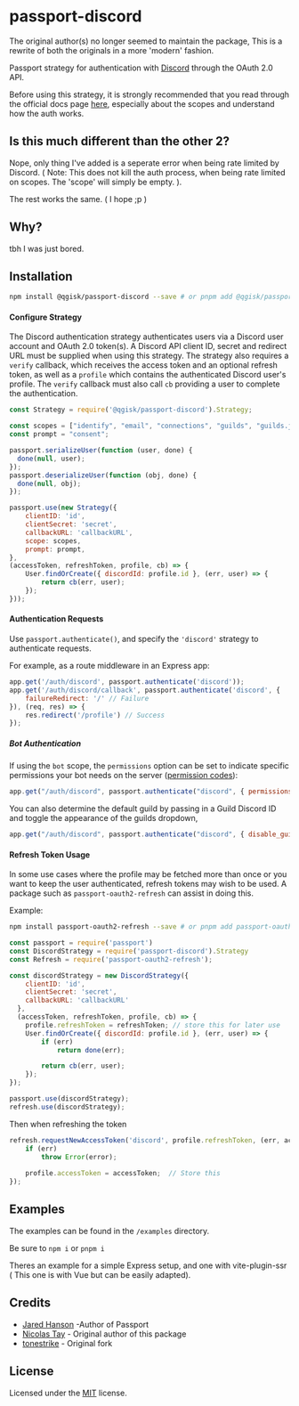 # passport-discord

The original author(s) no longer seemed to maintain the package, This is a rewrite of both the originals in a more 'modern' fashion.

Passport strategy for authentication with [Discord](http://discordapp.com) through the OAuth 2.0 API.

Before using this strategy, it is strongly recommended that you read through the official docs page [here](https://discord.com/developers/docs/topics/oauth2), especially about the scopes and understand how the auth works.

## Is this much different than the other 2? 
Nope, only thing I've added is a seperate error when being rate limited by Discord. ( Note: This does not kill the auth process, when being rate limited on scopes. The 'scope' will simply be empty. ).

The rest works the same. ( I hope ;p )

## Why?
tbh I was just bored.

## Installation

```bash
npm install @qgisk/passport-discord --save # or pnpm add @qgisk/passport-discord
```

#### Configure Strategy
The Discord authentication strategy authenticates users via a Discord user account and OAuth 2.0 token(s). A Discord API client ID, secret and redirect URL must be supplied when using this strategy. The strategy also requires a `verify` callback, which receives the access token and an optional refresh token, as well as a `profile` which contains the authenticated Discord user's profile. The `verify` callback must also call `cb` providing a user to complete the authentication.

```javascript
const Strategy = require('@qgisk/passport-discord').Strategy;

const scopes = ["identify", "email", "connections", "guilds", "guilds.join"];
const prompt = "consent";

passport.serializeUser(function (user, done) {
  done(null, user);
});
passport.deserializeUser(function (obj, done) {
  done(null, obj);
});

passport.use(new Strategy({
    clientID: 'id',
    clientSecret: 'secret',
    callbackURL: 'callbackURL',
    scope: scopes,
    prompt: prompt,
},
(accessToken, refreshToken, profile, cb) => {
    User.findOrCreate({ discordId: profile.id }, (err, user) => {
        return cb(err, user);
    });
}));
```

#### Authentication Requests
Use `passport.authenticate()`, and specify the `'discord'` strategy to authenticate requests.

For example, as a route middleware in an Express app:

```javascript
app.get('/auth/discord', passport.authenticate('discord'));
app.get('/auth/discord/callback', passport.authenticate('discord', {
    failureRedirect: '/' // Failure
}), (req, res) => {
    res.redirect('/profile') // Success
});
```

##### Bot Authentication
If using the `bot` scope, the `permissions` option can be set to indicate
specific permissions your bot needs on the server ([permission codes](https://discordapp.com/developers/docs/topics/permissions)):

```javascript
app.get("/auth/discord", passport.authenticate("discord", { permissions: 66321471 }));
```
You can also determine the default guild by passing in a Guild Discord ID and toggle the appearance of the guilds dropdown,

```javascript
app.get("/auth/discord", passport.authenticate("discord", { disable_guild_select: true, guild_id: 'id' }));
```

#### Refresh Token Usage
In some use cases where the profile may be fetched more than once or you want to keep the user authenticated, refresh tokens may wish to be used. A package such as `passport-oauth2-refresh` can assist in doing this.

Example:

```bash
npm install passport-oauth2-refresh --save # or pnpm add passport-oauth2-refresh
```

```javascript
const passport = require('passport')
const DiscordStrategy = require('passport-discord').Strategy
const Refresh = require('passport-oauth2-refresh');

const discordStrategy = new DiscordStrategy({
    clientID: 'id',
    clientSecret: 'secret',
    callbackURL: 'callbackURL'
  },
  (accessToken, refreshToken, profile, cb) => {
    profile.refreshToken = refreshToken; // store this for later use
    User.findOrCreate({ discordId: profile.id }, (err, user) => {
        if (err)
            return done(err);

        return cb(err, user);
    });
});

passport.use(discordStrategy);
refresh.use(discordStrategy);
```

Then when refreshing the token

```javascript
refresh.requestNewAccessToken('discord', profile.refreshToken, (err, accessToken, refreshToken) => {
    if (err)
        throw Error(error);
    
    profile.accessToken = accessToken;  // Store this
});
```


## Examples
The examples can be found in the `/examples` directory.

Be sure to `npm i` or `pnpm i`

Theres an example for a simple Express setup, and one with vite-plugin-ssr ( This one is with Vue but can be easily adapted).

## Credits
* [Jared Hanson](https://github.com/jaredhanson) -Author of Passport
* [Nicolas Tay](https://github.com/nicholastay) - Original author of this package
* [tonestrike](https://github.com/tonestrike/) - Original fork

## License
Licensed under the [MIT](https://github.com/QGIsK/passport-discord/blob/main/LICENSE) license. 
